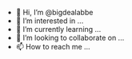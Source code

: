 - 👋 Hi, I’m @bigdealabbe
- 👀 I’m interested in ...
- 🌱 I’m currently learning ...
- 💞️ I’m looking to collaborate on ...
- 📫 How to reach me ...

<!---
bigdealabbe/bigdealabbe is a ✨ special ✨ repository because its `README.md` (this file) appears on your GitHub profile.
You can click the Preview link to take a look at your changes.
--->
